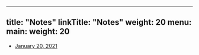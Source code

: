 
---
title: "Notes"
linkTitle: "Notes"
weight: 20
menu:
  main:
    weight: 20
---

* [January 20, 2021](https://docs.google.com/document/d/11BIG2vL9FYjXO4DgCrW3Cw36jaILyG8pD2LUvmGre5w/edit?usp=sharing)